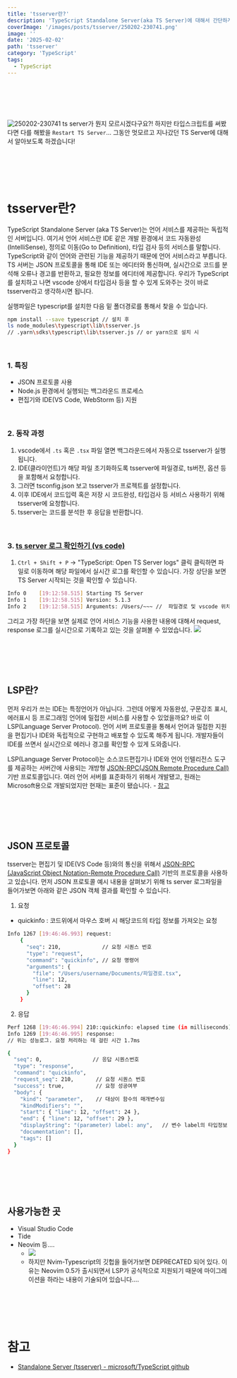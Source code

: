 ```yaml
---
title: 'tsserver란?'
description: 'TypeScript Standalone Server(aka TS Server)에 대해서 간단하게 살펴보도록 하겠습니다! '
coverImage: '/images/posts/tsserver/250202-230741.png'
image: ''
date: '2025-02-02'
path: 'tsserver'
category: 'TypeScript'
tags:
  - TypeScript
---
```


<br /><br /><br /><br />

![250202-230741](/images/posts/tsserver/250202-230741.png)
ts server가 뭔지 모르시겠다구요?! 하지만 타입스크립트를 써봤다면 다를 해봤을 `Restart TS Server`...
그동안 멋모르고 지나갔던 TS Server에 대해서 알아보도록 하겠습니다!

<br /><br /><br /><br />

# tsserver란?

TypeScript Standalone Server (aka TS Server)는 언어 서비스를 제공하는 독립적인 서버입니다. 여기서 언어 서비스란 IDE 같은 개발 환경에서 코드 자동완성(IntelliSense), 정의로 이동(Go to Definition), 타입 검사 등의 서비스를 말합니다. TypeScript와 같이 언어와 관련된 기능을 제공하기 때문에 언어 서비스라고 부릅니다. TS 서버는 JSON 프로토콜을 통해 IDE 또는 에디터와 통신하며, 실시간으로 코드를 분석해 오류나 경고를 반환하고, 필요한 정보를 에디터에 제공합니다.
우리가 TypeScript를 설치하고 나면 vscode 상에서 타입검사 등을 할 수 있게 도와주는 것이 바로 tsserver라고 생각하시면 됩니다.

실행파일은 typescript를 설치한 다음 밑 폴더경로를 통해서 찾을 수 있습니다.

```bash
npm install --save typescript // 설치 후
ls node_modules\typescript\lib\tsserver.js
// .yarn\sdks\typescript\lib\tsserver.js // or yarn으로 설치 시
```

<br />

### 1. 특징

- JSON 프로토콜 사용
- Node.js 환경에서 실행되는 백그라운드 프로세스
- 편집기와 IDE(VS Code, WebStorm 등) 지원

<br />

### 2. 동작 과정

1. vscode에서 `.ts` 혹은 `.tsx` 파일 열면 백그라운드에서 자동으로 tsserver가 실행됩니다.
2. IDE(클라이언트)가 해당 파일 초기화하도록 tsserver에 파일경로, ts버전, 옵션 등을 포함해서 요청합니다.
3. 그러면 tsconfig.json 보고 tsserver가 프로젝트를 설정합니다.
4. 이후 IDE에서 코드입력 혹은 저장 시 코드완성, 타입검사 등 서비스 사용하기 위해 tsserver에 요청합니다.
5. tsserver는 코드를 분석한 후 응답을 반환합니다.

<br />

### 3. [ts server 로그 확인하기 (vs code)](https://github.com/microsoft/TypeScript/wiki/Getting-logs-from-TS-Server-in-VS-Code)

1. `Ctrl + Shift + P` → "TypeScript: Open TS Server logs" 클릭
   클릭하면 파일로 이동하며 해당 파일에서 실시간 로그를 확인할 수 있습니다.
   가장 상단을 보면 TS Server 시작되는 것을 확인할 수 있습니다.

```bash
Info 0    [19:12:58.515] Starting TS Server
Info 1    [19:12:58.515] Version: 5.1.3
Info 2    [19:12:58.515] Arguments: /Users/~~~ //  파일경로 및 vscode 위치 표시
```

그리고 가장 하단을 보면 실제로 언어 서비스 기능을 사용한 내용에 대해서 request, response 로그를 실시간으로 기록하고 있는 것을 살펴볼 수 있었습니다.
![](https://velog.velcdn.com/images/xmun74/post/12e70ac9-6a18-4920-b978-f8ec645535bb/image.png)

<br /><br /><br /><br />

## LSP란?

먼저 우리가 쓰는 IDE는 특정언어가 아닙니다. 그런데 어떻게 자동완성, 구문강조 표시, 에러표시 등 프로그래밍 언어에 밀접한 서비스를 사용할 수 있었을까요? 바로 이 LSP(Language Server Protocol). 언어 서버 프로토콜을 통해서 언어과 밀접한 지원을 편집기나 IDE와 독립적으로 구현하고 배포할 수 있도록 해주게 됩니다. 개발자들이 IDE를 쓰면서 실시간으로 에러나 경고를 확인할 수 있게 도와줍니다.

LSP(Language Server Protocol)는 소스코드편집기나 IDE와 언어 인텔리전스 도구를 제공하는 서버간에 사용되는 개방형 [JSON-RPC(JSON Remote Procedure Call)](https://en.wikipedia.org/wiki/JSON-RPC) 기반 프로토콜입니다. 여러 언어 서버를 표준화하기 위해서 개발됐고, 원래는 Microsoft용으로 개발되었지만 현재는 표준이 됐습니다. - [참고](https://en.wikipedia.org/wiki/Language_Server_Protocol)

<br /><br /><br /><br />

## JSON 프로토콜

tsserver는 편집기 및 IDE(VS Code 등)와의 통신을 위해서 [JSON-RPC (JavaScript Object Notation-Remote Procedure Call)](https://en.wikipedia.org/wiki/JSON-RPC) 기반의 프로토콜을 사용하고 있습니다.
먼저 JSON 프로토콜 예시 내용을 살펴보기 위해 ts server 로그파일을 들어가보면 아래와 같은 JSON 객체 결과를 확인할 수 있습니다.

1. 요청

- quickinfo : 코드위에서 마우스 호버 시 해당코드의 타입 정보를 가져오는 요청

```bash
Info 1267 [19:46:46.993] request:
    {
      "seq": 210,             // 요청 시퀀스 번호
      "type": "request",
      "command": "quickinfo", // 요청 명령어
      "arguments": {
        "file": "/Users/username/Documents/파일경로.tsx",
        "line": 12,
        "offset": 28
      }
    }
```

2. 응답

```bash
Perf 1268 [19:46:46.994] 210::quickinfo: elapsed time (in milliseconds) 1.7008
Info 1269 [19:46:46.995] response:
// 위는 성능로그. 요청 처리하는 데 걸린 시간 1.7ms

{
  "seq": 0,                // 응답 시퀀스번호
  "type": "response",
  "command": "quickinfo",
  "request_seq": 210,       // 요청 시퀀스 번호
  "success": true,          // 요청 성공여부
  "body": {
    "kind": "parameter",    // 대상이 함수의 매개변수임
    "kindModifiers": "",
    "start": { "line": 12, "offset": 24 },
    "end": { "line": 12, "offset": 29 },
    "displayString": "(parameter) label: any",   // 변수 label의 타입정보
    "documentation": [],
    "tags": []
  }
}
```

<br /><br /><br /><br />

## 사용가능한 곳

- Visual Studio Code
- Tide
- Neovim 등....
  - ![](https://velog.velcdn.com/images/xmun74/post/5b515aa6-c537-4935-ac7a-a018483841d5/image.png)
  - 하지만 Nvim-Typescript의 깃헙을 들어가보면 DEPRECATED 되어 있다. 이유는 Neovim 0.5가 출시되면서 LSP가 공식적으로 지원되기 때문에 마이그레이션을 하라는 내용이 기술되어 있습니다....

<br /><br /><br /><br />

# 참고

- [Standalone Server (tsserver) - microsoft/TypeScript github](<https://github.com/microsoft/TypeScript/wiki/Standalone-Server-(tsserver)>)
